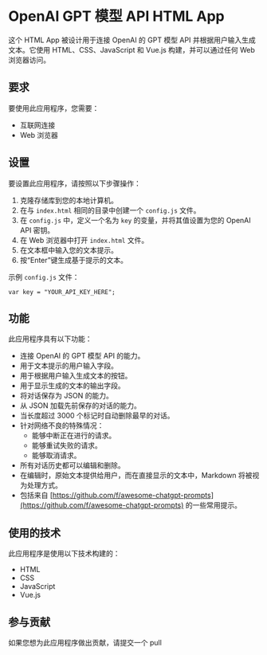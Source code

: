 # OpenAI GPT 模型 API HTML App

这个 HTML App 被设计用于连接 OpenAI 的 GPT 模型 API 并根据用户输入生成文本。它使用 HTML、CSS、JavaScript 和 Vue.js 构建，并可以通过任何 Web 浏览器访问。

## 要求

要使用此应用程序，您需要：

- 互联网连接
- Web 浏览器

## 设置

要设置此应用程序，请按照以下步骤操作：

1. 克隆存储库到您的本地计算机。
2. 在与 `index.html` 相同的目录中创建一个 `config.js` 文件。
3. 在 `config.js` 中，定义一个名为 `key` 的变量，并将其值设置为您的 OpenAI API 密钥。
4. 在 Web 浏览器中打开 `index.html` 文件。
5. 在文本框中输入您的文本提示。
6. 按“Enter”键生成基于提示的文本。

示例 `config.js` 文件：

```
var key = "YOUR_API_KEY_HERE";
```

## 功能

此应用程序具有以下功能：

- 连接 OpenAI 的 GPT 模型 API 的能力。
- 用于文本提示的用户输入字段。
- 用于根据用户输入生成文本的按钮。
- 用于显示生成的文本的输出字段。
- 将对话保存为 JSON 的能力。
- 从 JSON 加载先前保存的对话的能力。
- 当长度超过 3000 个标记时自动删除最早的对话。
- 针对网络不良的特殊情况：
  - 能够中断正在进行的请求。
  - 能够重试失败的请求。
  - 能够取消请求。
- 所有对话历史都可以编辑和删除。
- 在编辑时，原始文本提供给用户，而在直接显示的文本中，Markdown 将被视为处理方式。
- 包括来自 [https://github.com/f/awesome-chatgpt-prompts](https://github.com/f/awesome-chatgpt-prompts) 的一些常用提示。

## 使用的技术

此应用程序是使用以下技术构建的：

- HTML
- CSS
- JavaScript
- Vue.js

## 参与贡献

如果您想为此应用程序做出贡献，请提交一个 pull
